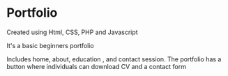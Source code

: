 # Portfolio
Created using Html, CSS, PHP and Javascript

It's a basic beginners portfolio

Includes home, about, education , and contact session.
The portfolio has a button where individuals can download CV and a contact form
